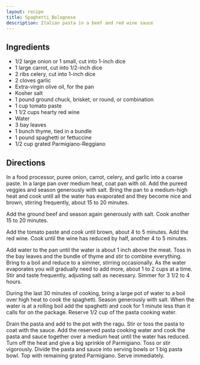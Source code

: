 ```yaml
---
layout: recipe
title: Spaghetti Bolognese
description: Italian pasta in a beef and red wine sauce
---
```


## Ingredients

* 1/2 large onion or 1 small, cut into 1-inch dice
* 1 large carrot, cut into 1/2-inch dice
* 2 ribs celery, cut into 1-inch dice
* 2 cloves garlic
* Extra-virgin olive oil, for the pan
* Kosher salt
* 1 pound ground chuck, brisket, or round, or combination
* 1 cup tomato paste
* 1 1/2 cups hearty red wine
* Water
* 3 bay leaves
* 1 bunch thyme, tied in a bundle
* 1 pound spaghetti or fettuccine
* 1/2 cup grated Parmigiano-Reggiano

## Directions

In a food processor, puree onion, carrot, celery, and garlic into a
coarse paste. In a large pan over medium heat, coat pan with oil. Add
the pureed veggies and season generously with salt. Bring the pan to a
medium-high heat and cook until all the water has evaporated and they
become nice and brown, stirring frequently, about 15 to 20 minutes.

Add the ground beef and season again generously with salt. Cook another
15 to 20 minutes.

Add the tomato paste and cook until brown, about 4 to 5 minutes. Add the
red wine. Cook until the wine has reduced by half, another 4 to 5
minutes.

Add water to the pan until the water is about 1 inch above the meat.
Toss in the bay leaves and the bundle of thyme and stir to combine
everything. Bring to a boil and reduce to a simmer, stirring
occasionally. As the water evaporates you will gradually need to add
more, about 1 to 2 cups at a time. Stir and taste frequently, adjusting
salt as necessary. Simmer for 3 1/2 to 4 hours.

During the last 30 minutes of cooking, bring a large pot of water to a
boil over high heat to cook the spaghetti. Season generously with salt.
When the water is at a rolling boil add the spaghetti and cook for 1
minute less than it calls for on the package. Reserve 1/2 cup of the
pasta cooking water.

Drain the pasta and add to the pot with the ragu. Stir or toss the pasta
to coat with the sauce. Add the reserved pasta cooking water and cook
the pasta and sauce together over a medium heat until the water has
reduced. Turn off the heat and give a big sprinkle of Parmigiano. Toss
or stir vigorously. Divide the pasta and sauce into serving bowls or 1
big pasta bowl. Top with remaining grated Parmigiano. Serve immediately.

